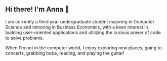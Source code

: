 ## Hi there! I'm Anna 👋

I am currently a third year undergraduate student majoring in Computer Science and minoring in Business Economics, with a keen interest in building user-oriented applications and utilizing the curious power of code to solve problems.

When I'm not in the computer world, I enjoy exploring new places, going to concerts, grabbing boba, reading, and playing the guitar!

<!-- [![Anna's GitHub stats](https://github-readme-stats.vercel.app/api?username=annamlee&hide_rank=true)](https://github.com/annamlee/github-readme-stats) -->

<!--
<p align="center">
  <img src="https://github-readme-stats.vercel.app/api/top-langs/?username=annamlee&layout=compact&langs_count=8" />
</p>
-->

<!--
**annamlee/annamlee** is a ✨ _special_ ✨ repository because its `README.md` (this file) appears on your GitHub profile.

Here are some ideas to get you started:

- 🔭 I’m currently working on ...
- 🌱 I’m currently learning ...
- 👯 I’m looking to collaborate on ...
- 🤔 I’m looking for help with ...
- 💬 Ask me about ...
- 📫 How to reach me: ...
- 😄 Pronouns: ...
- ⚡ Fun fact: ...
-->
